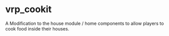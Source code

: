 # vrp_cookit
A Modification to the house module / home components to allow players to cook food inside their houses.
